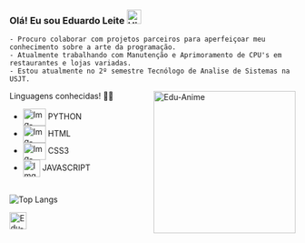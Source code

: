 ### Olá! Eu sou **Eduardo Leite**  <img align="centre" alt="Hi" height="25" src="https://media.tenor.com/SNL9_xhZl9oAAAAi/waving-hand-joypixels.gif" alt="Hi"> <br>
~~~
- Procuro colaborar com projetos parceiros para aperfeiçoar meu conhecimento sobre a arte da programação.
- Atualmente trabalhando com Manutenção e Aprimoramento de CPU's em restaurantes e lojas variadas.
- Estou atualmente no 2º semestre Tecnólogo de Analise de Sistemas na USJT.
~~~ 

<!--        GIF        -->
<img align="right" alt="Edu-Anime" height="250" width="250" src="https://i.picasion.com/pic92/477263b4cd953d23df6785584e25d99e.gif">

Linguagens conhecidas! 🧑‍💻 <br>
- <img align="center" alt="Img-Python" height="30" width="40" src="https://cdn.jsdelivr.net/gh/devicons/devicon@latest/icons/python/python-original.svg"> PYTHON
- <img align="center" alt="Img-HTML" height="30" width="40" src="https://cdn.jsdelivr.net/gh/devicons/devicon@latest/icons/html5/html5-original.svg"> HTML
- <img align="center" alt="Img-CSS" height="30" width="40" src="https://cdn.jsdelivr.net/gh/devicons/devicon@latest/icons/css3/css3-original.svg"> CSS3
- <img align="center" alt="Img-JavaS" haight="20" width="30" src="https://cdn.jsdelivr.net/gh/devicons/devicon@latest/icons/javascript/javascript-original.svg"> JAVASCRIPT
<br> <br>
<!-- Cobrinha Commits  
![Snake animation](https://github.vom/Edbussl/Edbussl/blob/output/github-contribution-grid-snake-svg)
-->

<!--     Graficos     -->
![Top Langs](https://github-readme-stats.vercel.app/api/top-langs/?username=Edbussl&layout=pie&theme=graywhite)
<div style="display: inline_block">

<!--   Redes Sociais   -->
[<img align="center" alt="Edu-LinkedIN" height="30" src="https://cdn.jsdelivr.net/gh/devicons/devicon@latest/icons/linkedin/linkedin-original.svg" />](https://www.linkedin.com/feed/?trk=sem-ga_campid.12619604099_asid.149519181115_crid.657343811713_kw.linkedin_d.c_tid.kwd-148086543_n.g_mt.e_geo.1001724) 

<!-- Cobrinha Commits  
![Snake animation](https://github.vom/Edbussl/Edbussl/blob/output/github-contribution-grid-snake-svg)
-->

</div>
